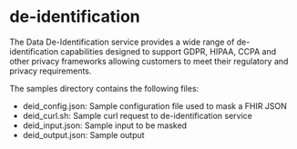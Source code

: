 # de-identification
The Data De-Identification service provides a wide range of de-identification capabilities designed to support GDPR, HIPAA, CCPA and other privacy frameworks allowing customers to meet their regulatory and privacy requirements.

The samples directory contains the following files:
- deid_config.json: Sample configuration file used to mask a FHIR JSON
- deid_curl.sh: Sample curl request to de-identification service
- deid_input.json:  Sample input to be masked
- deid_output.json: Sample output
